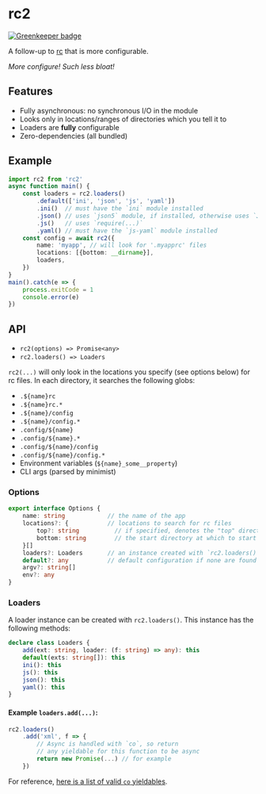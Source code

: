 # rc2

[![Greenkeeper badge](https://badges.greenkeeper.io/jrop/rc2.svg)](https://greenkeeper.io/)

A follow-up to [rc](https://github.com/dominictarr/rc) that is more configurable.

*More configure!  Such less bloat!*

## Features

* Fully asynchronous: no synchronous I/O in the module
* Looks only in locations/ranges of directories which you tell it to
* Loaders are **fully** configurable
* Zero-dependencies (all bundled)

## Example

```ts
import rc2 from 'rc2'
async function main() {
	const loaders = rc2.loaders()
		.default(['ini', 'json', 'js', 'yaml'])
		.ini()  // must have the `ini` module installed
		.json() // uses `json5` module, if installed, otherwise uses `JSON.parse(...)`
		.js()   // uses `require(...)`
		.yaml() // must have the `js-yaml` module installed
	const config = await rc2({
		name: 'myapp', // will look for '.myapprc' files
		locations: [{bottom: __dirname}],
		loaders,
	})
}
main().catch(e => {
	process.exitCode = 1
	console.error(e)
})
```
## API

* `rc2(options) => Promise<any>`
* `rc2.loaders() => Loaders`

`rc2(...)` will only look in the locations you specify (see options below) for rc files.  In each directory, it searches the following globs:

* `.${name}rc`
* `.${name}rc.*`
* `.${name}/config`
* `.${name}/config.*`
* `.config/${name}`
* `.config/${name}.*`
* `.config/${name}/config`
* `.config/${name}/config.*`
* Environment variables (`${name}_some__property`)
* CLI args (parsed by minimist)

### Options

```ts
export interface Options {
	name: string            // the name of the app
	locations?: {           // locations to search for rc files
		top?: string          // if specified, denotes the "top" directory at which to stop looking
		bottom: string        // the start directory at which to start looking for rc files
	}[]
	loaders?: Loaders       // an instance created with `rc2.loaders()`
	default?: any           // default configuration if none are found
	argv?: string[]
	env?: any
}
```

### Loaders

A loader instance can be created with `rc2.loaders()`.  This instance has the following methods:

```ts
declare class Loaders {
	add(ext: string, loader: (f: string) => any): this
	default(exts: string[]): this
	ini(): this
	js(): this
	json(): this
	yaml(): this
}
```

#### Example `loaders.add(...)`:

```ts
rc2.loaders()
    .add('xml', f => {
        // Async is handled with `co`, so return
        // any yieldable for this function to be async
        return new Promise(...) // for example
    })
```

For reference, [here is a list of valid `co` yieldables](https://github.com/tj/co#yieldables).
